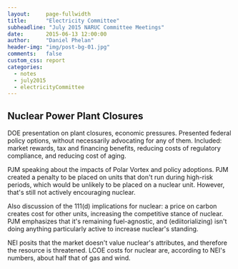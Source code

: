 ```yaml
---
layout:     page-fullwidth
title:      "Electricity Committee"
subheadline: "July 2015 NARUC Committee Meetings"
date:       2015-06-13 12:00:00
author:     "Daniel Phelan"
header-img: "img/post-bg-01.jpg"
comments:   false
custom_css: report
categories:
  - notes
  - july2015
  - electricityCommittee
---
```

## Nuclear Power Plant Closures ##

DOE presentation on plant closures, economic pressures. Presented federal policy options, without necessarily advocating for any of them. Included: market rewards, tax and financing benefits, reducing costs of regulatory compliance, and reducing cost of aging.

PJM speaking about the impacts of Polar Vortex and policy adoptions. PJM created a penalty to be placed on units that don't run during high-risk periods, which would be unlikely to be placed on a nuclear unit. However, that's still not actively encouraging nuclear.

Also discussion of the 111(d) implications for nuclear: a price on carbon creates cost for other units, increasing the competitive stance of nuclear. PJM emphasizes that it's remaining fuel-agnostic, and (ediitorializing) isn't doing anything particularly active to increase nuclear's standing.

NEI posits that the market doesn't value nuclear's attributes, and therefore the resource is threatened. LCOE costs for nuclear are, according to NEI's numbers, about half that of gas and wind.
